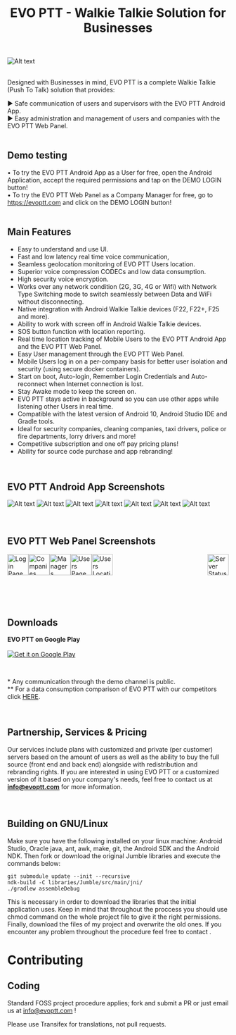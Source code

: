 <h1 align="center">EVO PTT - Walkie Talkie Solution for Businesses</h1>
<br/>

![Alt text](https://github.com/Theofilos-Chamalis/QR-PTT-PushToTalk/blob/master/githubResources/EVO-PTT-feature-graphic.png "EVO PTT - The Evolution in PTT communication")
<br/>
<br/>

Designed with Businesses in mind, EVO PTT is a complete Walkie Talkie (Push To Talk) solution that provides:

► Safe communication of users and supervisors with the EVO PTT Android App.
<br/>
► Easy administration and management of users and companies with the EVO PTT Web Panel.
<br/>
<br/>

Demo testing
---------------------
• To try the EVO PTT Android App as a User for free, open the Android Application, accept the required permissions and tap on the DEMO LOGIN button! 
<br/>
• To try the EVO PTT Web Panel as a Company Manager for free, go to https://evoptt.com and click on the DEMO LOGIN button!
<br/>
<br/>

Main Features
---------------------
- Easy to understand and use UI.
- Fast and low latency real time voice communication,
- Seamless geolocation monitoring of EVO PTT Users location.
- Superior voice compression CODECs and low data consumption.
- High security voice encryption.
- Works over any network condition (2G, 3G, 4G or Wifi) with Network Type Switching mode to switch seamlessly between Data and WiFi without disconnecting.
- Native integration with Android Walkie Talkie devices (F22, F22+, F25 and more).
- Ability to work with screen off in Android Walkie Talkie devices.
- SOS button function with location reporting.
- Real time location tracking of Mobile Users to the EVO PTT Android App and the EVO PTT Web Panel.
- Easy User management through the EVO PTT Web Panel.
- Mobile Users log in on a per-company basis for better user isolation and security (using secure docker containers).
- Start on boot, Auto-login, Remember Login Credentials and Auto-reconnect when Internet connection is lost.
- Stay Awake mode to keep the screen on.
- EVO PTT stays active in background so you can use other apps while listening other Users in real time.
- Compatible with the latest version of Android 10, Android Studio IDE and Gradle tools.
- Ideal for security companies, cleaning companies, taxi drivers, police or fire departments, lorry drivers and more!
- Competitive subscription and one off pay pricing plans!
- Ability for source code purchase and app rebranding!
<br/>

EVO PTT Android App Screenshots
-------------------------------
![Alt text](https://lh3.googleusercontent.com/QHKcGjB1coyKFnoMMlMDKFZsxb5b2QIPDGkVRa7l2B1iYPpyqAqKp7EwNM47eivWmtQ=w720-h380-rw "Login Screen") 
![Alt text](https://lh3.googleusercontent.com/jPr6XrHdUqLu-cHzY_Dx4Rx1y7EyP2j-VIMmVrLAYwCVcMu8icfUCZI4-ebSyZIl11U=w720-h380-rw "Server Screen") 
![Alt text](https://lh3.googleusercontent.com/p_BwjT4Qvb3m_a8J7jW8HLPeI4jSLh84FT5__dJQUP6oIiObLpujtze7YMP9B-QOHwA=w720-h380-rw "Mapview Screen") 
![Alt text](https://lh3.googleusercontent.com/K5ey4JjmU2UO9Vph4RSq7qnqSWjkw9zt0Cg9S8-wRQjmGXVLg2IRvzN8LgcKLS5oh1lu=w720-h380-rw "Chat Screen")
![Alt text](https://lh3.googleusercontent.com/GEb4GqhKVz7NjIKZygA6qggeA-WA_7B-_ESqHLKJohQA7YZoTD--JAkXrQeQPR0JU5I=w720-h380-rw "Side Menu")
![Alt text](https://lh3.googleusercontent.com/Xp-WIpbpKCMPK6vYzgBwXYDGJ5w9-wMfikgopJXRl26KfXUaeK5d9a2LEgk6z1rqjhH6=w720-h380-rw "General Settings")
![Alt text](https://lh3.googleusercontent.com/UH4IizfoTs5-GmJkqnJaASVTWIDOCAydbu007FH27y2RhjYlRtBQGlzMqJGDDJZFAtY=w720-h380-rw "Audio Settings")
<br/>
<br/>
<br/>

EVO PTT Web Panel Screenshots
-------------------------------
<p float="left">
<img src="https://github.com/Theofilos-Chamalis/QR-PTT-PushToTalk/blob/master/githubResources/webpanel1.jpg" width="48" title="Login Page"><img src="https://github.com/Theofilos-Chamalis/QR-PTT-PushToTalk/blob/master/githubResources/webpanel2.jpg" align="right" width="48" title="Server Status Page"><img src="https://github.com/Theofilos-Chamalis/QR-PTT-PushToTalk/blob/master/githubResources/webpanel3.jpg" width="48" title="Companies Page"><img src="https://github.com/Theofilos-Chamalis/QR-PTT-PushToTalk/blob/master/githubResources/webpanel4.jpg" width="48" title="Managers Page"><img src="https://github.com/Theofilos-Chamalis/QR-PTT-PushToTalk/blob/master/githubResources/webpanel5.jpg" width="48" title="Users Page"><img src="https://github.com/Theofilos-Chamalis/QR-PTT-PushToTalk/blob/master/githubResources/webpanel6.jpg" width="48" title="Users Location Page">
</p>
<br/>
<br/>
<br/>

Downloads
---------------------

<strong>EVO PTT on Google Play</strong>
<br /><br />
<a href="https://play.google.com/store/apps/details?id=com.theofilos.chamalis.evoptt">
  <img alt="Get it on Google Play" src="https://developer.android.com/images/brand/en_generic_rgb_wo_45.png" />
</a>

<br/>

\*  Any communication through the demo channel is public. <br/>
*\* For a data consumption comparison of EVO PTT with our competitors click <a target="_blank" href="https://www.dropbox.com/s/39qpqhx88bqj5nl/EVO%20PTT%20Benchmark.pdf?dl=0"> HERE</a>.

<br/>

Partnership, Services & Pricing
-----------------------
Our services include plans with customized and private (per customer) servers based on the amount of users as well as the ability to buy the full source (front end and back end) alongside with redistribution and rebranding rights. If you are interested in using EVO PTT or a customized version of it based on your company's needs, feel free to contact us at <b>info@evoptt.com</b> for more information.
<br/>
<br/>
<br/>


Building on GNU/Linux
---------------------

Make sure you have the following installed on your linux machine: Android Studio, Oracle java,
ant, awk, make, git, the Android SDK and the Android NDK. Then fork or download the original Jumble libraries and execute the commands below:

    git submodule update --init --recursive
    ndk-build -C libraries/Jumble/src/main/jni/
    ./gradlew assembleDebug

This is necessary in order to download the libraries that the initial application uses.
Keep in mind that throughout the proccess you should use chmod command on the whole project file
to give it the right permissions. Finally, download the files of my project and overwrite the old
ones. If you encounter any problem throughout the procedure feel free to contact 
.


Contributing	
============

Coding
------

Standard FOSS project procedure applies; fork and submit a PR or just email us at info@evoptt.com !

Please use Transifex for translations, not pull requests.
